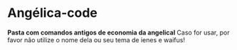 # Angélica-code
**Pasta com comandos antigos de economia da angelical**
Caso for usar, por favor não utilize o nome dela ou seu tema de ienes e waifus!
